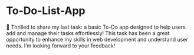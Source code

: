 # To-Do-List-App
📝 Thrilled to share my last task: a basic To-Do app designed to help users add and manage their tasks effortlessly! This task has been a great opportunity to enhance my skills in web development and understand user needs. I’m looking forward to your feedback!
